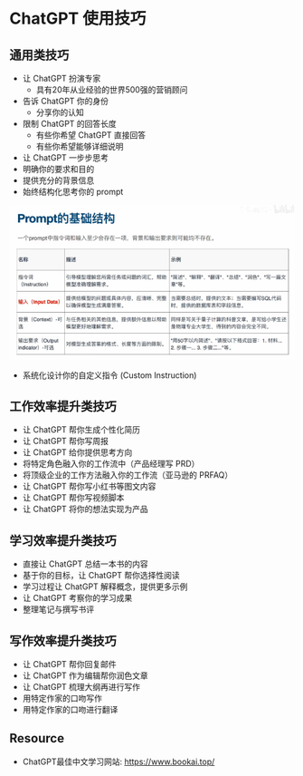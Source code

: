 # ChatGPT 使用技巧

## 通用类技巧

- 让 ChatGPT 扮演专家
  - 具有20年从业经验的世界500强的营销顾问
- 告诉 ChatGPT 你的身份
  - 分享你的认知
- 限制 ChatGPT 的回答长度
  - 有些你希望 ChatGPT 直接回答
  - 有些你希望能够详细说明
- 让 ChatGPT 一步步思考
- 明确你的要求和目的
- 提供充分的背景信息
- 始终结构化思考你的 prompt

![](./img/01-tips/2024-04-30-img-1-prompt-structure.png)

- 系统化设计你的自定义指令 (Custom Instruction)

## 工作效率提升类技巧

- 让 ChatGPT 帮你生成个性化简历
- 让 ChatGPT 帮你写周报
- 让 ChatGPT 给你提供思考方向
- 将特定角色融入你的工作流中（产品经理写 PRD）
- 将顶级企业的工作方法融入你的工作流（亚马逊的 PRFAQ）
- 让 ChatGPT 帮你写小红书等图文内容
- 让 ChatGPT 帮你写视频脚本
- 让 ChatGPT 将你的想法实现为产品

## 学习效率提升类技巧

- 直接让 ChatGPT 总结一本书的内容
- 基于你的目标，让 ChatGPT 帮你选择性阅读
- 学习过程让 ChatGPT 解释概念，提供更多示例
- 让 ChatGPT 考察你的学习成果
- 整理笔记与撰写书评

## 写作效率提升类技巧

- 让 ChatGPT 帮你回复邮件
- 让 ChatGPT 作为编辑帮你润色文章
- 让 ChatGPT 梳理大纲再进行写作
- 用特定作家的口吻写作
- 用特定作家的口吻进行翻译

## Resource

- ChatGPT最佳中文学习网站: https://www.bookai.top/
